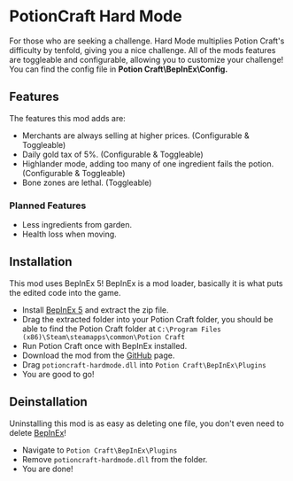 # PotionCraft Hard Mode
For those who are seeking a challenge. Hard Mode multiplies Potion Craft's difficulty by tenfold, giving you a nice challenge. All of the mods features are toggleable and configurable, allowing you to customize your challenge! You can find the config file in **Potion Craft\BepInEx\Config.**
## Features
The features this mod adds are:
- Merchants are always selling at higher prices. (Configurable & Toggleable)
- Daily gold tax of 5%. (Configurable & Toggleable)
- Highlander mode, adding too many of one ingredient fails the potion. (Configurable & Toggleable)
- Bone zones are lethal. (Toggleable)
### Planned Features
- Less ingredients from garden.
- Health loss when moving. 
## Installation
This mod uses BepInEx 5! BepInEx is a mod loader, basically it is what puts the edited code into the game.
- Install [BepInEx 5](https://github.com/BepInEx/BepInEx/releases) and extract the zip file.
- Drag the extracted folder into your Potion Craft folder, you should be able to find the Potion Craft folder at `C:\Program Files (x86)\Steam\steamapps\common\Potion Craft`
- Run Potion Craft once with BepInEx installed.
- Download the mod from the [GitHub](https://github.com/catgocri/HardMode/releases) page.
- Drag `potioncraft-hardmode.dll` into `Potion Craft\BepInEx\Plugins`
- You are good to go!
## Deinstallation
Uninstalling this mod is as easy as deleting one file, you don't even need to delete [BepInEx](https://github.com/BepInEx/BepInEx/releases)!
- Navigate to `Potion Craft\BepInEx\Plugins`
- Remove `potioncraft-hardmode.dll` from the folder.
- You are done!

